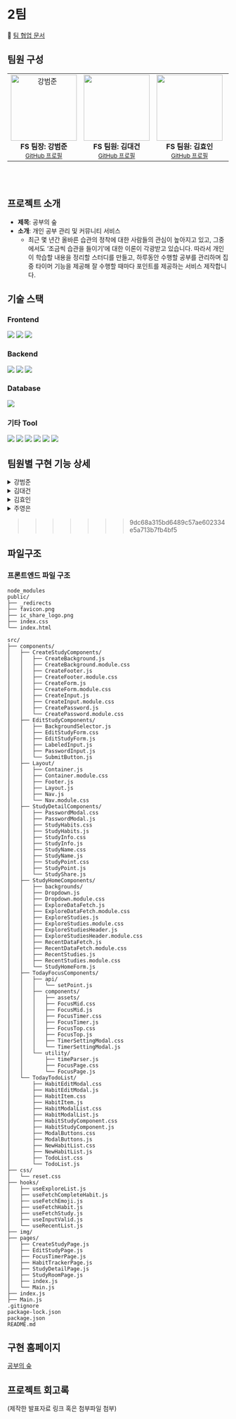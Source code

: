 # 2팀

📄 [팀 협업 문서](https://arrow-season-125.notion.site/ec0da2984aee44b29e332e18b85d12db?v=c951e5190e594c56aae608fd15b9420b&pvs=4)

## 팀원 구성

<table height="250px">
  <tbody>
    <tr>
      <td align="center">
        <img src="https://github.com/user-attachments/assets/677f13bf-29a4-4cc8-8b39-ac3469ddd9a8" width="150px;" alt="강범준"/><br />
        <b>FS 팀장: 강범준</b><br />
        <sub><a href="https://github.com/kangbeomjoon">GitHub 프로필</a></sub>
      </td>
      <td align="center">
        <img src="https://github.com/user-attachments/assets/9946a636-9764-43db-bf8b-02397f897d54" width="150px;" alt=""/><br />
        <b>FS 팀원: 김대건</b><br />
        <sub><a href="https://github.com/TradeOffEgoist">GitHub 프로필</a></sub>
      </td>
      <td align="center">
        <img src="https://github.com/user-attachments/assets/ed5b95c4-4e15-43d7-bf6f-6a5813c7ac88" width="150px;" alt=""/><br />
        <b>FS 팀원: 김효인</b></sub><br />
        <sub><a href="https://github.com/mozzi34">GitHub 프로필</a></sub>
      </td>
      <td align="center">
        <img src="https://github.com/user-attachments/assets/f8555d80-ed28-469c-b6c2-8b253ec0e908" width="150px;" alt="주영은"/><br />
        <b>FS 팀원: 주영은</b></sub><br />
        <sub><a href="https://github.com/juyeongeun">GitHub 프로필</a></sub>
      </td>
     <tr/>
  <tbody/>
<table/>

## 프로젝트 소개

- **제목**: 공부의 숲
- **소개**: 개인 공부 관리 및 커뮤니티 서비스
  - 최근 몇 년간 올바른 습관의 정착에 대한 사람들의 관심이 높아지고 있고, 그중에서도 ‘조금씩 습관을 들이기’에 대한 이론이 각광받고 있습니다. 따라서 개인이 학습할 내용을 정리할 스터디를 만들고, 하루동안 수행할 공부를 관리하며 집중 타이머 기능을 제공해 잘 수행할 때마다 포인트를 제공하는 서비스 제작합니다.

## 기술 스택

### Frontend

<img src="https://img.shields.io/badge/React-61DAFB?style=for-the-badge&logo=React&logoColor=black"> <img src="https://img.shields.io/badge/javascript-F7DF1E?style=for-the-badge&logo=javascript&logoColor=black"> <img src="https://img.shields.io/badge/Css-1572B6?style=for-the-badge&logo=Css&logoColor=white">

### Backend

<img src="https://img.shields.io/badge/node.js-339933?style=for-the-badge&logo=Node.js&logoColor=white"> <img src="https://img.shields.io/badge/express-000000?style=for-the-badge&logo=express&logoColor=white"> <img src="https://img.shields.io/badge/Prisma-2D3748?style=for-the-badge&logo=Prisma&logoColor=white">

### Database

<img src="https://img.shields.io/badge/PostgreSQL-4169E1?style=for-the-badge&logo=PostgreSQL&logoColor=white">

### 기타 Tool

<img src="https://img.shields.io/badge/github-181717?style=for-the-badge&logo=github&logoColor=white"> <img src="https://img.shields.io/badge/discord-5865F2?style=for-the-badge&logo=discord&logoColor=white"> <img src="https://img.shields.io/badge/Zoom-0B5CFF?style=for-the-badge&logo=zoom&logoColor=white"> <img src="https://img.shields.io/badge/notion-000000?style=for-the-badge&logo=notion&logoColor=white"> <img src="https://img.shields.io/badge/netlify-00C7B7?style=for-the-badge&logo=netlify&logoColor=white"> <img src="https://img.shields.io/badge/render-000000?style=for-the-badge&logo=render&logoColor=white">

## 팀원별 구현 기능 상세

<details>
  <summary>강범준</summary>
  <ul>
    <li>오늘의 습관 페이지</li>
    <li>(자신이 개발한 기능에 대한 사진이나 gif 파일 첨부)</li>
  </ul>
</details>

<details>
  <summary>김대건</summary>
  <ul>
    <li>오늘의 집중 페이지</li>
    <li>(자신이 개발한 기능에 대한 사진이나 gif 파일 첨부)</li>
  </ul>
</details>

<details>
  <summary>김효인</summary>
  <h3>DATABASE</h3>
  <ul>
    <li>study</li>
    <ul>
      <li>study 생성 기능 구현</li>
      <li>study 목록 조회 기능 구현</li>
    </ul>
  </ul>
  <h3>메인 페이지</h3>
  <ul>
    <li>GET을 이용한 스터디 정보 표시</li>
    <ul>
      <li>닉네임, 스터디 이름에 따른 말줄임표 추가</li>
      <li>스터디 배경화면에 따른 내부 텍스트 색깔 추가</li>
      <li>스터디 생성한 날짜 표시</li>
      <li>스터디 소개 3줄로 표시</li>
    </ul>
    <li>react study를 이용하여 스터디 사용</li>
    <li>GET을 이용한 이모지 정보 표시</li>
    <ul>
      <li>갯수가 3개 이상일 경우 +숫자로 표시</li>
    </ul>
    <li>react emoji를 이용하여 이모지 표시</li>
    <li>기능
      <ul>
        <li>공부의 숲 로고 클릭 시 새로고침 기능 추가</li>
        <li>검색 기능 구현</li>
        <li>드롭다운 기능으로 [최신순, 오래된순, 포인트순]으로 조회 가능</li>
        <li>페이지네이션으로 추가 정보 불러오기 기능 구현</li>
      </ul>
    </li>
    <li>특정 스터디 누르면 상세 페이지 이동 구현</li>
    <li>스터디 만들기 버튼 누르면 만들기 페이지로 이동</li>
    <li>반응형 레이아웃 구현</li>
  </ul>
  <h3>스터디 만들기 페이지</h3>
  <ul>
    <li>POST를 이용한 스터디 정보 전송</li>
    <li>만들기 버튼 누르면 상세 페이지 이동 구현</li>
    <li>반응형 레이아웃 구현</li>
  </ul>
  <h3>스터디 만들기, 수정하기 공용 기능</h3>
  <ul>
    <li>유효성 검사 기능 구현</li>
  </ul>
  <h3>공통 컴포넌트 구현</h3>
  <ul>
    <li>NavBar의 레이아웃</li>
    <li>main 공통 컴포넌트</li>
    <li>body 배경색</li>
  </ul>

**스터디 목록 조회**
<a href='https://ifh.cc/v-RvKCMg' target='_blank'><img src='https://ifh.cc/g/RvKCMg.jpg' border='0'></a>

**스터디 생성하기 폼**
<a href='https://ifh.cc/v-Wl6vk1' target='_blank'><img src='https://ifh.cc/g/Wl6vk1.jpg' border='0'></a>

</details>

<details>
  <summary>주영은</summary>
  <h3>DATABASE 엔티티 간의 관계 및 속성 정의</h3>
  <ul>
    <li>study
      <ul>
        <li>study 상세 조회 기능 구현</li>
        <li>study 수정 기능 구현</li>
        <li>study 삭제 기능 구현</li>
      </ul>
    </li>
    <li>reaction
      <ul>
        <li>특정 study에 대한 reaction 조회 기능 구현</li>
        <li>특정 study에 대한 reaction 생성 기능 구현</li>
        <ul>
          <li>해당 이모지가 있다면 +1</li>
          <li>해당 이모지가 없다면 생성</li>
        </ul>
      </ul>
    </li>
    <li>habit
      <ul>
        <li>특정 study에 대한 습관 생성 기능 구현</li>
        <li>특정 study에 대한 습관 조회 기능 구현</li>
        <li>습관명 수정 기능 구현</li>
        <li>습관 삭제 기능 구현</li>
        <ul>
          <li>습관 삭제시 endDate 속성에 값 지정</li>
          <li>cron을 활용해 매주 월요일 자정에 endDate 속성값이 null이 아니고, isActive가 true인 습관 삭제</li>
        </ul>
      </ul>
    </li>
    <li>completeHabit
      <ul>
        <li>완료된 습관 생성 기능 구현</li>
        <li>완료된 습관 조회 기능 구현</li>
        <li>완료된 습관 삭제 기능 구현</li>
        <ul>
          <li>cron을 활용해 매주 월요일 자정에 completeHabit 데이터 초기화</li>
        </ul>
      </ul>
    </li>
    <li>서버 배포
      <ul>
        <li>render.com 사용하여 배포</li>
      </ul>
    </li>
  </ul>
  <h3>스터디 상세 조회 페이지</h3>
  <ul>
    <li>GET을 사용하여 스터디 상세 정보 표시</li>
    <li>GET을 사용하여 이모지 상세 정보 표시</li>
    <li>POST을 사용하여 추가할 이모지 정보 전송</li>
    <li>react emoji를 사용하여 이모지 사용</li>
    <li>스터디 링크 공유하기</li>
    <ul>
      <li>공유하기의 Link-copy 클릭시 확인용 toast message 표시</li>
      <li>카카오톡 공유하기 기능 추가 구현</li>
    </ul>
    <li>수정하기, 스터디 삭제하기, 오늘의 습관, 오늘의 집중 클릭시 권한 확인 모달 표시</li>
    <li>수정하기 클릭시 스터디 수정 페이지 이동 구현</li>
    <li>스터디 삭제하기 클릭시 스터디 삭제 후 메인페이지 이동 구현</li>
    <ul>
      <li>삭제 확인용 toast message 표시</li>
    </ul>
    <li>오늘의 습관 클릭시 해당 study의 오늘의 습관 페이지 이동 구현</li>
    <li>오늘의 집중 클릭시 해당 study의 오늘의 집중 페이지 이동 구현</li>
    <li>GET을 사용하여 습관명 표시</li>
    <li>GET을 사용하여 완료된 습관 표시</li>
    <li>반응형 레이아웃 구현</li>
  </ul>
  <h3>스터디 수정 페이지</h3>
  <ul>
    <li>GET을 사용하여 해당 스터디의 기존 데이터 표시</li>
    <li>PUT을 사용하여 수정하기 버튼 클릭시 데이터 전송</li>
    <li>유효성 검사와 input 값에 따라 수정하기 버튼 활성/비활성 구현</li>
    <li>수정하기 버튼 클릭시 스터디 상세 페이지로 이동</li>
    <li>반응형 레이아웃 구현</li>
  </ul>
  <h3>오늘의 습관 페이지</h3>
  <ul>
    <li>GET을 사용하여 해당 스터디의 습관 표시</li>
    <li>GET을 사용하여 해당 스터디의 습관 완료 여부 표시</li>
    <li>PUT을 사용하여 해당 스터디의 습관 수정 및 삭제값 수정</li>
    <li>POST을 사용하여 해당 스터디의 습관 생성</li>
  </ul>
  <h3>프론트 배포</h3>
  <ul>
    <li>netlify 사용하여 배포</li>
  </ul>

**스터디 상세 조회**
![image](https://github.com/user-attachments/assets/eff21e9d-5e1b-4037-8cda-29a4e7ddcc29)

**권한 확인 모달**
![image](https://github.com/user-attachments/assets/3dec79f8-af35-4a80-b593-e73fa47fa286)

# <<<<<<< HEAD

**수정하기 폼**
![image](https://github.com/user-attachments/assets/6b7d32e6-0324-454e-b787-45d9bbad3358)

</details>

> > > > > > > 9dc68a315bd6489c57ae602334e5a713b7fb4bf5

## 파일구조

### 프론트엔드 파일 구조

```
node_modules
public/
├── _redirects
├── favicon.png
├── ic_share_logo.png
├── index.css
└── index.html

src/
├── components/
│   ├── CreateStudyComponents/
│   │   ├── CreateBackground.js
│   │   ├── CreateBackground.module.css
│   │   ├── CreateFooter.js
│   │   ├── CreateFooter.module.css
│   │   ├── CreateForm.js
│   │   ├── CreateForm.module.css
│   │   ├── CreateInput.js
│   │   ├── CreateInput.module.css
│   │   ├── CreatePassword.js
│   │   └── CreatePassword.module.css
│   ├── EditStudyComponents/
│   │   ├── BackgroundSelector.js
│   │   ├── EditStudyForm.css
│   │   ├── EditStudyForm.js
│   │   ├── LabeledInput.js
│   │   ├── PasswordInput.js
│   │   └── SubmitButton.js
│   ├── Layout/
│   │   ├── Container.js
│   │   ├── Container.module.css
│   │   ├── Footer.js
│   │   ├── Layout.js
│   │   ├── Nav.js
│   │   └── Nav.module.css
│   ├── StudyDetailComponents/
│   │   ├── PasswordModal.css
│   │   ├── PasswordModal.js
│   │   ├── StudyHabits.css
│   │   ├── StudyHabits.js
│   │   ├── StudyInfo.css
│   │   ├── StudyInfo.js
│   │   ├── StudyName.css
│   │   ├── StudyName.js
│   │   ├── StudyPoint.css
│   │   ├── StudyPoint.js
│   │   └── StudyShare.js
│   ├── StudyHomeComponents/
│   │   ├── backgrounds/
│   │   ├── Dropdown.js
│   │   ├── Dropdown.module.css
│   │   ├── ExploreDataFetch.js
│   │   ├── ExploreDataFetch.module.css
│   │   ├── ExploreStudies.js
│   │   ├── ExploreStudies.module.css
│   │   ├── ExploreStudiesHeader.js
│   │   ├── ExploreStudiesHeader.module.css
│   │   ├── RecentDataFetch.js
│   │   ├── RecentDataFetch.module.css
│   │   ├── RecentStudies.js
│   │   ├── RecentStudies.module.css
│   │   └── StudyHomeForm.js
│   ├── TodayFocusComponents/
│   │   ├── api/
│   │   │   └── setPoint.js
│   │   ├── components/
│   │   │   ├── assets/
│   │   │   ├── FocusMid.css
│   │   │   ├── FocusMid.js
│   │   │   ├── FocusTimer.css
│   │   │   ├── FocusTimer.js
│   │   │   ├── FocusTop.css
│   │   │   ├── FocusTop.js
│   │   │   ├── TimerSettingModal.css
│   │   │   └── TimerSettingModal.js
│   │   └── utility/
│   │       ├── timeParser.js
│   │       ├── FocusPage.css
│   │       └── FocusPage.js
│   └── TodayTodoList/
│       ├── HabitEditModal.css
│       ├── HabitEditModal.js
│       ├── HabitItem.css
│       ├── HabitItem.js
│       ├── HabitModalList.css
│       ├── HabitModalList.js
│       ├── HabitStudyComponent.css
│       ├── HabitStudyComponent.js
│       ├── ModalButtons.css
│       ├── ModalButtons.js
│       ├── NewHabitList.css
│       ├── NewHabitList.js
│       ├── TodoList.css
│       └── TodoList.js
├── css/
│   └── reset.css
├── hooks/
│   ├── useExploreList.js
│   ├── useFetchCompleteHabit.js
│   ├── useFetchEmoji.js
│   ├── useFetchHabit.js
│   ├── useFetchStudy.js
│   ├── useInputValid.js
│   └── useRecentList.js
├── img/
├── pages/
│   ├── CreateStudyPage.js
│   ├── EditStudyPage.js
│   ├── FocusTimerPage.js
│   ├── HabitTrackerPage.js
│   ├── StudyDetailPage.js
│   ├── StudyRoomPage.js
│   ├── index.js
│   └── Main.js
├── index.js
├── Main.js
.gitignore
package-lock.json
package.json
README.md
```

## 구현 홈페이지

[공부의 숲](https://main--gatherstudy.netlify.app/)

## 프로젝트 회고록

(제작한 발표자료 링크 혹은 첨부파일 첨부)
